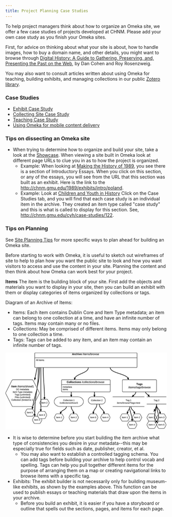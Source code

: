 ```yaml
---
title: Project Planning Case Studies
---
```


To help project managers think about how to organize an Omeka site, we offer a few case studies of projects developed at CHNM. Please add your own case study as you finish your Omeka sites.

First, for advice on thinking about what your site is about, how to handle images, how to buy a domain name, and other details, you might want to browse through [Digital History: A Guide to Gathering, Preserving, and, Presenting the Past on the Web](http://chnm.gmu.edu/digitalhistory), by Dan Cohen and Roy Rosenzweig.

You may also want to consult articles written about using Omeka for teaching, building exhibits, and managing collections in our public [Zotero library](https://www.zotero.org/groups/omeka/items).

### Case Studies
-   [Exhibit Case Study](../case_studies/Exhibit_Case_Study)
-   [Collecting Site Case Study](../case_studies/Collecting_Site_Case_Study)
-   [Teaching Case Study](https://omeka.org/codex/Teaching_Case_Study "Teaching Case Study")
-   [Using Omeka for mobile content delivery](http://chnm.gmu.edu/labs/mobile-for-museums/implementation-and-prototypes/)

### Tips on dissecting an Omeka site

-   When trying to determine how to organize and build your site, take a look at the [Showcase](http://www.omeka.org). When viewing a site built in Omeka look at different page URLs to clue you in as to how the project is organized.
    -   Example: When looking at [Making the History of 1989](http://chnm.gmu.edu/1989), you see there is a section of Introductory Essays. When you click on this section, or any of the essays, you will see from the URL that this section was built as an exhibit. Here is the link to the <http://chnm.gmu.edu/1989/exhibits/intro/poland>.
    -   Example: Look at [Children and Youth in History](http://chnm.gmu.edu/cyh/) Click on the Case Studies tab, and you will find that each case study is an individual item in the archive. They created an item type called "case study" and this is what is called to display for this section. See, <http://chnm.gmu.edu/cyh/case-studies/122>.

### Tips on Planning
See [Site Planning Tips](Site_Planning_Tips.md) for more specific ways to plan ahead for building an Omeka site.

Before starting to work with Omeka, it is useful to sketch out
wireframes of site to help to plan how you want the public site to look and how you want visitors to access and use the content in your site. Planning the content and then think about how Omeka can work best for your project.

**Items** The item is the building block of your site. First add the objects and materials you want to display in your site, then you can build an exhibit with them or display categories of items organized by collections or tags.

 Diagram of an Archive of Items:

-   Items: Each item contains Dublin Core and Item Type metadata; an
    item can belong to one collection at a time, and have an infinite number of tags. Items may contain many or no files.
-   Collections: May be comprised of different items. Items may only
    belong to one collection a time.
-   Tags: Tags can be added to any item, and an item may contain an
    infinite number of tags.

![Archive itemsrelationswiki.jpg](../doc_files/Archive_itemsrelations_wiki.jpg)

-   It is wise to determine before you start building the item archive what type of consistencies you desire in your metadata--this may be especially true for fields such as date, publisher, creator, et al.
    -   You may also want to establish a controlled tagging schema. You can add tags before building your archive to help control vocab and spelling. Tags can help you pull together different items for the purpose of arranging them on a map or creating navigational links to browse items with a specific tag.
-   Exhibits: The exhibit builder is not necessarily only for building museum-like exhibits, as shown by the examples above. This function can be used to publish essays or teaching materials that draw upon
    the items in your archive.
    -   Before you build an exhibit, it is easier if you have a        storyboard or outline that spells out the sections, pages, and items for each page.
